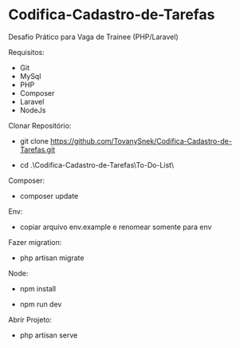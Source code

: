 # Codifica-Cadastro-de-Tarefas
Desafio Prático para Vaga de Trainee (PHP/Laravel)

Requisitos: 
- Git
- MySql
- PHP
- Composer
- Laravel
- NodeJs

Clonar Repositório:

- git clone https://github.com/TovanySnek/Codifica-Cadastro-de-Tarefas.git

- cd .\Codifica-Cadastro-de-Tarefas\To-Do-List\

Composer:

- composer update

Env:

- copiar arquivo env.example e renomear somente para env

Fazer migration:

- php artisan migrate

Node:

- npm install

- npm run dev

Abrir Projeto:

- php artisan serve


